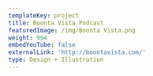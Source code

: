 ```yaml
---
templateKey: project
title: Boonta Vista Podcast
featuredImage: /img/Boonta Vista.png
weight: 994
embedYouTube: false
externalLink: 'http://boontavista.com/'
type: Design + Illustration
---
```


